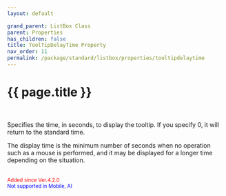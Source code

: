 ```yaml
---
layout: default

grand_parent: ListBox Class
parent: Properties
has_children: false
title: ToolTipDelayTime Property
nav_order: 11
permalink: /package/standard/listbox/properties/tooltipdelaytime
---
```

# {{ page.title }}

<br>

Specifies the time, in seconds, to display the tooltip. If you specify 0, it will return to the standard time.

The display time is the minimum number of seconds when no operation such as a mouse is performed, and it may be displayed for a longer time depending on the situation.

<br><small><span style="color:red">Added since Ver.4.2.0</span></small>
<br><small><span style="color:blue">Not supported in Mobile, AI</span></small>